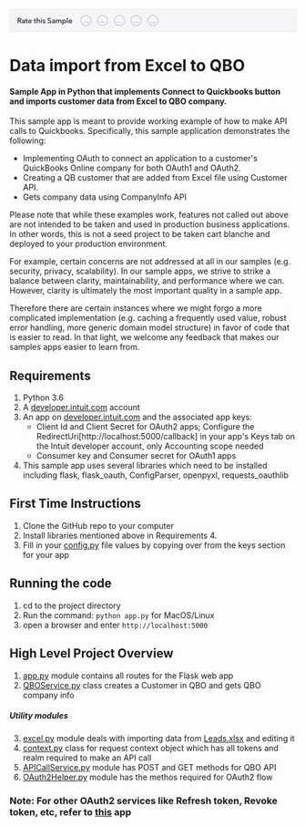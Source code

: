 [![Sample Banner](views/Sample.png)][ss1]

# Data import from Excel to QBO
#### Sample App in Python that implements Connect to Quickbooks button and imports customer data from Excel to QBO company.

This sample app is meant to provide working example of how to make API calls to Quickbooks. Specifically, this sample application demonstrates the following:

- Implementing OAuth to connect an application to a customer's QuickBooks Online company for both OAuth1 and OAuth2.
- Creating a QB customer that are added from Excel file using Customer API.
- Gets company data using CompanyInfo API

Please note that while these examples work, features not called out above are not intended to be taken and used in production business applications. In other words, this is not a seed project to be taken cart blanche and deployed to your production environment.

For example, certain concerns are not addressed at all in our samples (e.g. security, privacy, scalability). In our sample apps, we strive to strike a balance between clarity, maintainability, and performance where we can. However, clarity is ultimately the most important quality in a sample app.

Therefore there are certain instances where we might forgo a more complicated implementation (e.g. caching a frequently used value, robust error handling, more generic domain model structure) in favor of code that is easier to read. In that light, we welcome any feedback that makes our samples apps easier to learn from.

## Requirements
1. Python 3.6
2. A [developer.intuit.com](https://developer.intuit.com/) account
3. An app on [developer.intuit.com](https://developer.intuit.com/) and the associated app keys:  
    - Client Id and Client Secret for OAuth2 apps; Configure the RedirectUri[http://localhost:5000/callback] in your app's Keys tab on the Intuit developer account, only Accounting scope needed  
    - Consumer key and Consumer secret for OAuth1 apps
4. This sample app uses several libraries which need to be installed including flask, flask_oauth, ConfigParser, openpyxl, requests_oauthlib  

## First Time Instructions
1. Clone the GitHub repo to your computer
2. Install libraries mentioned above in Requirements 4.
3. Fill in your [config.py](config.py) file values by copying over from the keys section for your app

## Running the code
1. cd to the project directory
2. Run the command: ```python app.py``` for MacOS/Linux 
3. open a browser and enter ```http://localhost:5000``` 

## High Level Project Overview

1. [app.py](app.py) module contains all routes for the Flask web app
2. [QBOService.py](QBOService.py) class creates a Customer in QBO and gets QBO company info

##### Utility modules
3. [excel.py](utils/excel.py) module deals with importing data from [Leads.xlsx](Leads.xlsx) and editing it
4. [context.py](utils/context.py) class for request context object which has all tokens and realm required to make an API call
5. [APICallService.py](utils/APICallService.py) module has POST and GET methods for QBO API
6. [OAuth2Helper.py](utils/OAuth2Helper.py) module has the methos required for OAuth2 flow

### Note: For other OAuth2 services like Refresh token, Revoke token, etc, refer to [this](https://github.com/IntuitDeveloper/OAuth2PythonSampleApp) app

[ss1]: https://help.developer.intuit.com/s/samplefeedback?cid=9010&repoName=SampleApp-QuickBooksV3API-Python
